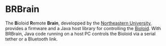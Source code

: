BRBrain
=======

The **B**ioloid **R**emote **Brain**, developped by the [Northeastern University](http://www.ccs.neu.edu/research/gpc/BRBrain/), provides a firmware and a Java host library for controlling the [Bioloid](http://www.robotis.com/xe/bioloid_en). 
With BRBrain, Java code running on a host PC controls the Bioloid via a serial tether or a Bluetooth link.